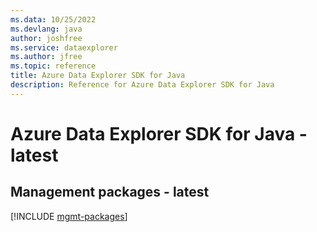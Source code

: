 ```yaml
---
ms.data: 10/25/2022
ms.devlang: java
author: joshfree
ms.service: dataexplorer
ms.author: jfree
ms.topic: reference
title: Azure Data Explorer SDK for Java
description: Reference for Azure Data Explorer SDK for Java
---
```

# Azure Data Explorer SDK for Java - latest

## Management packages - latest
[!INCLUDE [mgmt-packages](data-explorer-mgmt-index.md)]